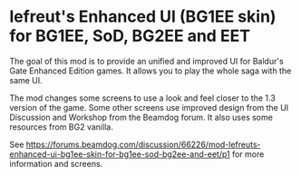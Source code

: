 # lefreut's Enhanced UI (BG1EE skin) for BG1EE, SoD, BG2EE and EET

The goal of this mod is to provide an unified and improved UI for Baldur's Gate Enhanced Edition games. It allows you to play the whole saga with the same UI.

The mod changes some screens to use a look and feel closer to the 1.3 version of the game. Some other screens use improved design from the UI Discussion and Workshop from the Beamdog forum. It also uses some resources from BG2 vanilla.

See https://forums.beamdog.com/discussion/66226/mod-lefreuts-enhanced-ui-bg1ee-skin-for-bg1ee-sod-bg2ee-and-eet/p1 for more information and screens.
